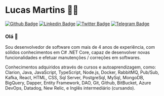 

# Lucas Martins :man_technologist:

[![Github Badge](https://img.shields.io/badge/-Github-000?style=flat-square&logo=Github&logoColor=white&link=https://github.com/lucasfm95)](https://github.com/lucasfm95)
[![Linkedin Badge](https://img.shields.io/badge/-LinkedIn-blue?style=flat-square&logo=Linkedin&logoColor=white&link=https://www.linkedin.com/in/lucas-bittencourt/)](https://www.linkedin.com/in/lucasfm95/)
[![Twitter Badge](https://img.shields.io/badge/-Twitter-1ca0f1?style=flat-square&labelColor=1ca0f1&logo=twitter&logoColor=white&link=https://twitter.com/lucasfm95)](https://twitter.com/lucasfm95)
[![Telegram Badge](https://img.shields.io/badge/-Telegram-1ca0f1?style=flat-square&labelColor=1ca0f1&logo=telegram&logoColor=white&link=https://t.me/lucasfm95)](https://t.me/lucasfm95)

### Olá 👋

Sou desenvolvedor de software com mais de 4 anos de experiência, com sólidos conhecimentos em C# .NET Core, capaz de desenvolver novas funcionalidades e efetuar manutenções / correções em softwares.

Conhecimentos adquiridos através de cursos e autoaprendizagem, como: Clarion, Java, JavaScript, TypeScript, Node.js, Docker, RabbitMQ, Pub/Sub, Kafka, React, HTML, CSS, Sql Server, PostgreSql, MySql, MongoDB, BigQuery, Dapper, Entity Framework, DAO, Git, Github, BitBucket, Azure DevOps, Datadog, New Relic, e Inglês intermediário (cursando). 
<!--
**lucasfm95/lucasfm95** is a ✨ _special_ ✨ repository because its `README.md` (this file) appears on your GitHub profile.

Here are some ideas to get you started:

- 🔭 I’m currently working on ...
- 🌱 I’m currently learning ...
- 👯 I’m looking to collaborate on ...
- 🤔 I’m looking for help with ...
- 💬 Ask me about ...
- 📫 How to reach me: ...
- 😄 Pronouns: ...
- ⚡ Fun fact: ...
-->

